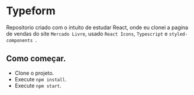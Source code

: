 # Typeform 
 Repositorio criado com o intuito de estudar React, onde eu clonei a pagina de vendas do site `Mercado Livre`, usado `React Icons`, `Typescript` e `styled-components
`.
## Como começar.
- Clone o projeto.
- Execute `npm install`.
- Execute `npm start`.

